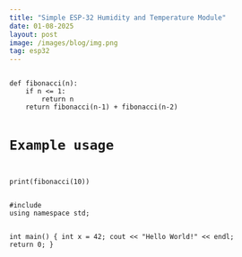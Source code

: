```yaml
---
title: "Simple ESP-32 Humidity and Temperature Module"
date: 01-08-2025
layout: post
image: /images/blog/img.png
tag: esp32
---
```


<div class="code-block">
  <code data-lang="python">
def fibonacci(n):
    if n <= 1:
        return n
    return fibonacci(n-1) + fibonacci(n-2)

# Example usage
print(fibonacci(10))
  </code>
</div>


<div class="code-block">
  <code data-lang="cpp">
#include <iostream>
using namespace std;

int main() {
    int x = 42;
    cout << "Hello World!" << endl;
    return 0;
}
  </code>
</div>